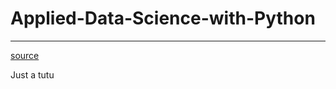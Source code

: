# Applied-Data-Science-with-Python

---

[source](https://pythonprogramming.net/machine-learning-tutorial-python-introduction/ "programmingpython.net")

Just a tutu

